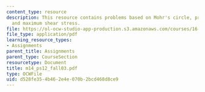```yaml
---
content_type: resource
description: This resource contains problems based on Mohr's circle, principal stress,
  and maximum shear stress.
file: https://ol-ocw-studio-app-production.s3.amazonaws.com/courses/16-01-unified-engineering-i-ii-iii-iv-fall-2005-spring-2006/d528fe354b462e4e070b2bcd468d8ce9_m14_ps12_fall03.pdf
file_type: application/pdf
learning_resource_types:
- Assignments
parent_title: Assignments
parent_type: CourseSection
resourcetype: Document
title: m14_ps12_fall03.pdf
type: OCWFile
uid: d528fe35-4b46-2e4e-070b-2bcd468d8ce9
---
```

